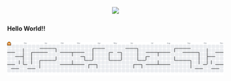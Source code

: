 <div align="center">
  <img height="200" src="https://media2.giphy.com/media/v1.Y2lkPTc5MGI3NjExNWhwdmd3Mm4zaTdiY2x5ZGZmM3hvNHVkYTBiaHh6MHF5eDM0cXY0OSZlcD12MV9pbnRlcm5hbF9naWZfYnlfaWQmY3Q9Zw/jBOOXxSJfG8kqMxT11/giphy.gif"  />
</div>

###

<h4 align="left">Hello World!!</h4>

###

<picture>
  <source media="(prefers-color-scheme: dark)" srcset="https://raw.githubusercontent.com/leezydoesit/leezydoesit/output/pacman-contribution-graph-dark.svg">
  <source media="(prefers-color-scheme: light)" srcset="https://raw.githubusercontent.com/leezydoesit/leezydoesit/output/pacman-contribution-graph.svg">
  <img alt="pacman contribution graph" src="https://raw.githubusercontent.com/leezydoesit/leezydoesit/output/pacman-contribution-graph.svg">
</picture>

###
